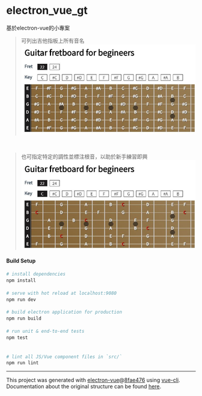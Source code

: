 # electron_vue_gt

基於electron-vue的小專案<br/>

> 可列出吉他指板上所有音名
> ![page-normal](https://github.com/joe20182/electron_vue_gt/blob/master/docs/images/fret-1.JPG?raw=true)<br/>

<br/>

> 也可指定特定的調性並標注根音，以助於新手練習即興<br/>
> ![page-active](https://github.com/joe20182/electron_vue_gt/blob/master/docs/images/fret-2.JPG?raw=true)

#### Build Setup

``` bash
# install dependencies
npm install

# serve with hot reload at localhost:9080
npm run dev

# build electron application for production
npm run build

# run unit & end-to-end tests
npm test


# lint all JS/Vue component files in `src/`
npm run lint

```

---

This project was generated with [electron-vue](https://github.com/SimulatedGREG/electron-vue)@[8fae476](https://github.com/SimulatedGREG/electron-vue/tree/8fae4763e9d225d3691b627e83b9e09b56f6c935) using [vue-cli](https://github.com/vuejs/vue-cli). Documentation about the original structure can be found [here](https://simulatedgreg.gitbooks.io/electron-vue/content/index.html).



